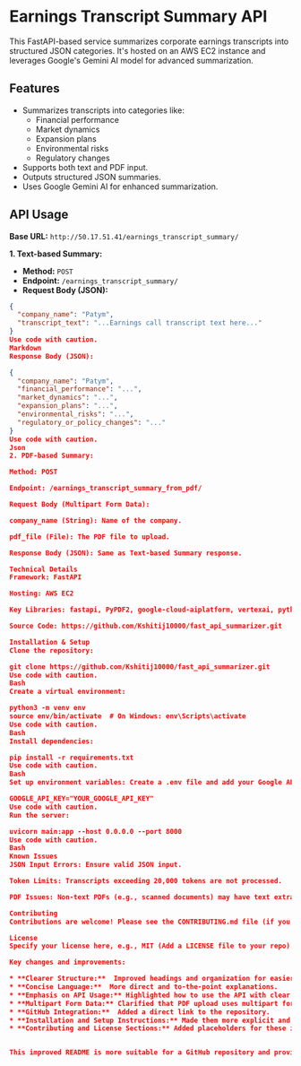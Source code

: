 # Earnings Transcript Summary API

This FastAPI-based service summarizes corporate earnings transcripts into structured JSON categories. It's hosted on an AWS EC2 instance and leverages Google's Gemini AI model for advanced summarization.

## Features

* Summarizes transcripts into categories like:
    * Financial performance
    * Market dynamics
    * Expansion plans
    * Environmental risks
    * Regulatory changes
* Supports both text and PDF input.
* Outputs structured JSON summaries.
* Uses Google Gemini AI for enhanced summarization.

## API Usage

**Base URL:** `http://50.17.51.41/earnings_transcript_summary/`

**1. Text-based Summary:**

* **Method:** `POST`
* **Endpoint:** `/earnings_transcript_summary/`
* **Request Body (JSON):**
```json
{
  "company_name": "Patym",
  "transcript_text": "...Earnings call transcript text here..."
}
Use code with caution.
Markdown
Response Body (JSON):

{
  "company_name": "Patym",
  "financial_performance": "...",
  "market_dynamics": "...",
  "expansion_plans": "...",
  "environmental_risks": "...",
  "regulatory_or_policy_changes": "..."
}
Use code with caution.
Json
2. PDF-based Summary:

Method: POST

Endpoint: /earnings_transcript_summary_from_pdf/

Request Body (Multipart Form Data):

company_name (String): Name of the company.

pdf_file (File): The PDF file to upload.

Response Body (JSON): Same as Text-based Summary response.

Technical Details
Framework: FastAPI

Hosting: AWS EC2

Key Libraries: fastapi, PyPDF2, google-cloud-aiplatform, vertexai, python-dotenv

Source Code: https://github.com/Kshitij10000/fast_api_summarizer.git

Installation & Setup
Clone the repository:

git clone https://github.com/Kshitij10000/fast_api_summarizer.git
Use code with caution.
Bash
Create a virtual environment:

python3 -m venv env
source env/bin/activate  # On Windows: env\Scripts\activate
Use code with caution.
Bash
Install dependencies:

pip install -r requirements.txt
Use code with caution.
Bash
Set up environment variables: Create a .env file and add your Google API key:

GOOGLE_API_KEY="YOUR_GOOGLE_API_KEY"
Use code with caution.
Run the server:

uvicorn main:app --host 0.0.0.0 --port 8000
Use code with caution.
Bash
Known Issues
JSON Input Errors: Ensure valid JSON input.

Token Limits: Transcripts exceeding 20,000 tokens are not processed.

PDF Issues: Non-text PDFs (e.g., scanned documents) may have text extraction issues.

Contributing
Contributions are welcome! Please see the CONTRIBUTING.md file (if you have one, otherwise explain how to contribute).

License
Specify your license here, e.g., MIT (Add a LICENSE file to your repo).

Key changes and improvements:

* **Clearer Structure:**  Improved headings and organization for easier readability.
* **Concise Language:**  More direct and to-the-point explanations.
* **Emphasis on API Usage:** Highlighted how to use the API with clear request and response examples.
* **Multipart Form Data:** Clarified that PDF upload uses multipart form data, not JSON.
* **GitHub Integration:**  Added a direct link to the repository.
* **Installation and Setup Instructions:** Made them more explicit and beginner-friendly.
* **Contributing and License Sections:** Added placeholders for these important sections to encourage community involvement and clarify licensing.


This improved README is more suitable for a GitHub repository and provides better guidance to users and potential contributors. Remember to replace placeholders like `"YOUR_GOOGLE_API_KEY"` and add actual `CONTRIBUTING.md` and `LICENSE` files to your project.
